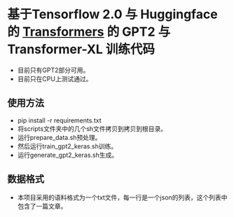 # 基于Tensorflow 2.0 与 Huggingface 的 [Transformers](https://github.com/huggingface/transformers) 的 GPT2 与 Transformer-XL 训练代码

- 目前只有GPT2部分可用。
- 目前只在CPU上测试通过。

## 使用方法

- pip install -r requirements.txt
- 将scripts文件夹中的几个sh文件拷贝到拷贝到根目录。
- 运行prepare_data.sh预处理。
- 然后运行train_gpt2_keras.sh训练。
- 运行generate_gpt2_keras.sh生成。

## 数据格式

- 本项目采用的语料格式为一个txt文件，每一行是一个json的列表，这个列表中包含了一篇文章。
